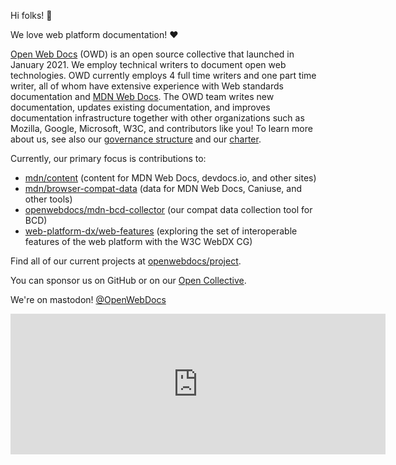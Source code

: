 Hi folks! 👋

We love web platform documentation! ❤️ 

[Open Web Docs](https://openwebdocs.org) (OWD) is an open source collective that launched in January 2021. We employ technical writers to document open web technologies. OWD currently employs 4 full time writers and one part time writer, all of whom have extensive experience with Web standards documentation and [MDN Web Docs](http://developer.mozilla.org). The OWD team writes new documentation, updates existing documentation, and improves documentation infrastructure together with other organizations such as Mozilla, Google, Microsoft, W3C, and contributors like you! To learn more about us, see also our [governance structure](https://github.com/openwebdocs/project) and our [charter](https://github.com/openwebdocs/project/blob/main/charter.md).

Currently, our primary focus is contributions to:
- [mdn/content](https://github.com/mdn/content) (content for MDN Web Docs, devdocs.io, and other sites)
- [mdn/browser-compat-data](https://github.com/mdn/browser-compat-data) (data for MDN Web Docs, Caniuse, and other tools)
- [openwebdocs/mdn-bcd-collector](https://github.com/openwebdocs/mdn-bcd-collector) (our compat data collection tool for BCD)
- [web-platform-dx/web-features](https://github.com/web-platform-dx/web-features) (exploring the set of interoperable features of the web platform with the W3C WebDX CG)

Find all of our current projects at [openwebdocs/project](https://github.com/openwebdocs/project).

You can sponsor us on GitHub or on our [Open Collective](https://opencollective.com/open-web-docs).

We're on mastodon! [@OpenWebDocs](https://front-end.social/@OpenWebDocs)

<iframe src="https://github.com/sponsors/openwebdocs/card" title="Sponsor openwebdocs" height="225" width="600" style="border: 0;"></iframe>
